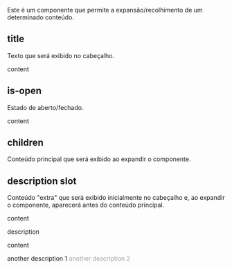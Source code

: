 Este é um componente que permite a expansão/recolhimento de um determinado conteúdo.

## title

Texto que será exibido no cabeçalho.

<gom-preview>
    <gom-accordion title='title'>
        <p>content</p>
    </gom-accordion>
</gom-preview>

## is-open

Estado de aberto/fechado.

<gom-preview>
    <gom-accordion title='default opened' is-open>
        <p>content</p>
    </gom-accordion>
</gom-preview>

## children

Conteúdo principal que será exibido ao expandir o componente.

## description <span class='slot-badge'>slot</span>

Conteúdo "extra" que será exibido inicialmente no cabeçalho e, ao expandir o componente, aparecerá antes do conteúdo principal.

<gom-preview>
    <gom-accordion title='with description'>
        <p>content</p>
        <div slot='description'>description</div>
    </gom-accordion>
    <gom-accordion title='with another description' is-open>
        <p>content</p>
        <div slot='description'>
            <span>another description 1</span>
            <span style="color:#a2a2a2">another description 2</span>
        </div>
    </gom-accordion>
</gom-preview>
